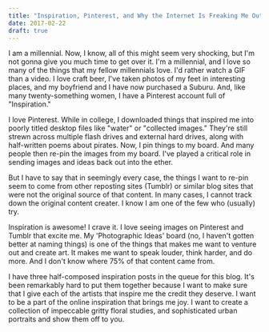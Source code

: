 ```yaml
---
title: "Inspiration, Pinterest, and Why the Internet Is Freaking Me Out"
date: 2017-02-22
draft: true
---
```


I am a millennial. Now, I know, all of this might seem very shocking, but I'm not gonna give you much time to get over it. I'm a millennial, and I love so many of the things that my fellow millennials love. I'd rather watch a GIF than a video. I love craft beer, I've taken photos of my feet in interesting places, and my boyfriend and I have now purchased a Suburu. And, like many twenty-something women, I have a Pinterest account full of "Inspiration."

I love Pinterest. While in college, I downloaded things that inspired me into poorly titled desktop files like "water" or "collected images." They're still strewn across multiple flash drives and external hard drives, along with half-written poems about pirates. Now, I pin things to my board. And many people then re-pin the images from my board. I've played a critical role in sending images and ideas back out into the ether.

But I have to say that in seemingly every case, the things I want to re-pin seem to come from other reposting sites (Tumblr) or similar blog sites that were not the original source of that content. In many cases, I cannot track down the original content creater. I know I am one of the few who (usually) try.

Inspiration is awesome! I crave it. I love seeing images on Pinterest and Tumblr that excite me. My 'Photographic Ideas' board (no, I haven't gotten better at naming things) is one of the things that makes me want to venture out and create art. It makes me want to speak louder, think harder, and do more. And I don't know where 75% of that content came from.

I have three half-composed inspiration posts in the queue for this blog. It's been remarkably hard to put them together because I want to make sure that I give each of the artists that inspire me the credit they deserve. I want to be a part of the online inspiration that brings me joy. I want to create a collection of impeccable gritty floral studies, and sophisticated urban portraits and show them off to you.
